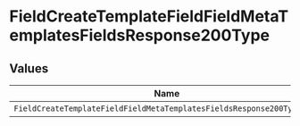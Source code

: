 # FieldCreateTemplateFieldFieldMetaTemplatesFieldsResponse200Type


## Values

| Name                                                                  | Value                                                                 |
| --------------------------------------------------------------------- | --------------------------------------------------------------------- |
| `FieldCreateTemplateFieldFieldMetaTemplatesFieldsResponse200TypeDate` | date                                                                  |